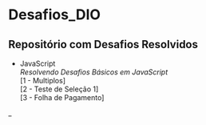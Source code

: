 # Desafios_DIO
## Repositório com Desafios Resolvidos
* JavaScript <br>
_Resolvendo Desafios Básicos em JavaScript <br>_
[1 - Multiplos]<br>
[2 - Teste de Seleção 1]<br>
[3 - Folha de Pagamento] <br>

_
